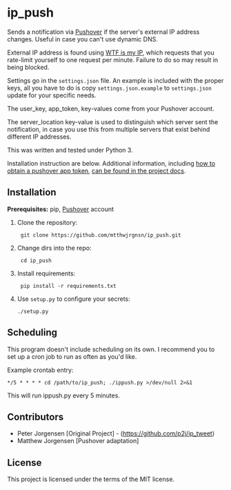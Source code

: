 ip_push
=======

Sends a notification via [Pushover][0] if the server's external IP address 
changes. Useful in case you can't use dynamic DNS.

[0]: https://pushover.net

External IP address is found using [WTF is my IP][1], which requests that you 
rate-limit yourself to one request per minute. Failure to do so may result in 
being blocked.

[1]: https://wtfismyip.com

Settings go in the `settings.json` file. An example is included with the proper
keys, all you have to do is copy `settings.json.example` to `settings.json` 
update for your specific needs.

The user_key, app_token, key-values come from your Pushover account.

The server_location key-value is used to distinguish which server sent the 
notification, in case you use this from multiple servers that exist behind 
different IP addresses.

This was written and tested under Python 3.

Installation instruction are below. Additional information, including
[how to obtain a pushover app token][2], [can be found in the project docs][3].

[2]: https://ip-push.readthedocs.io/en/latest/pushover-token.html
[3]: https://ip-push.readthedocs.io/en/latest/

Installation
------------

**Prerequisites:** pip, [Pushover][0] account

1. Clone the repository:

        git clone https://github.com/mtthwjrgnsn/ip_push.git

2. Change dirs into the repo:

        cd ip_push

3. Install requirements:

        pip install -r requirements.txt

4. Use `setup.py` to configure your secrets:

       ./setup.py

Scheduling
----------

This program doesn't include scheduling on its own. I recommend you to set up
a cron job to run as often as you'd like.

Example crontab entry:

    */5 * * * * cd /path/to/ip_push; ./ippush.py >/dev/null 2>&1

This will run ippush.py every 5 minutes.

Contributors
------------

- Peter Jorgensen [Original Project] - (https://github.com/p2j/ip_tweet)
- Matthew Jorgensen [Pushover adaptation]

License
-------

This project is licensed under the terms of the MIT license.
